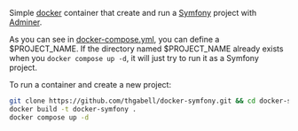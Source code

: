 Simple [docker](https://www.docker.com/) container that create and run a [Symfony](https://symfony.com/) project with [Adminer](https://www.adminer.org/).

As you can see in [docker-compose.yml](https://github.com/thgabell/docker-symfony/blob/master/docker-compose.yml), you can define a $PROJECT_NAME.
If the directory named $PROJECT_NAME already exists when you `docker compose up -d`, it will just try to run it as a Symfony project.

To run a container and create a new project:
```bash
git clone https://github.com/thgabell/docker-symfony.git && cd docker-symfony
docker build -t docker-symfony .
docker compose up -d
```
